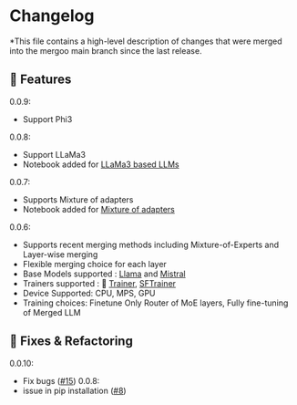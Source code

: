# Changelog

*This file contains a high-level description of changes that were merged into the mergoo main branch since the last release.

## 🚀 Features
0.0.9:
- Support Phi3  

0.0.8:  
- Support LLaMa3
- Notebook added for [LLaMa3 based LLMs](https://github.com/Leeroo-AI/mergoo/blob/main/notebooks/integrate_llama3_experts.ipynb)  

0.0.7: 
- Supports Mixture of adapters
- Notebook added for [Mixture of adapters](https://github.com/Leeroo-AI/mergoo/blob/main/notebooks/Mistral_lora_compose_trainer.ipynb)

0.0.6:  
- Supports recent merging methods including Mixture-of-Experts and Layer-wise merging
- Flexible merging choice for each layer
- Base Models supported : [Llama](https://llama.meta.com/) and [Mistral](https://huggingface.co/docs/transformers/en/model_doc/mistral)
- Trainers supported : 🤗 [Trainer](https://huggingface.co/docs/transformers/en/main_classes/trainer), [SFTrainer](https://huggingface.co/docs/trl/en/sft_trainer)
- Device Supported: CPU, MPS, GPU
- Training choices: Finetune Only Router of MoE layers, Fully fine-tuning of Merged LLM

## 🔧 Fixes & Refactoring
0.0.10:  
- Fix bugs ([#15](https://github.com/Leeroo-AI/mergoo/pull/15))
0.0.8:  
- issue in pip installation ([#8](https://github.com/Leeroo-AI/mergoo/pull/8))